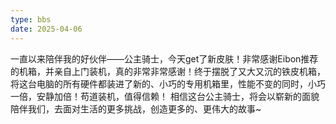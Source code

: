 ```yaml
---
type: bbs
date: 2025-04-06
---
```

一直以来陪伴我的好伙伴——公主骑士，今天get了新皮肤！非常感谢Eibon推荐的机箱，并亲自上门装机，真的非常非常感谢！终于摆脱了又大又沉的铁皮机箱，将这台电脑的所有硬件都装进了新的、小巧的专用机箱里，性能不变的同时，小巧一倍，安静加倍！苟道装机，值得信赖！
相信这台公主骑士，将会以崭新的面貌陪伴我们，去面对生活的更多挑战，创造更多的、更伟大的故事~